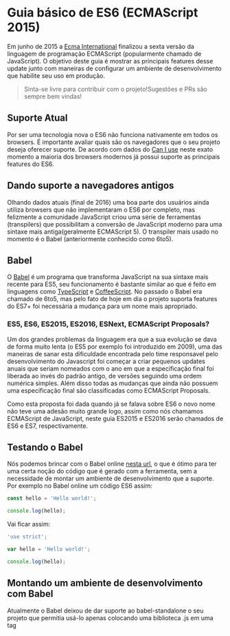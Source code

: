 # Guia básico de ES6 (ECMAScript 2015)

Em junho de 2015 a [Ecma International](https://en.wikipedia.org/wiki/Ecma_International) finalizou a sexta versão da linguagem de programação ECMAScript  (popularmente chamado de JavaScript). O objetivo deste guia é mostrar as principais features desse update junto com maneiras de configurar um ambiente de desenvolvimento que habilite seu uso em produção.

> Sinta-se livre para contribuir com o projeto!Sugestões e PRs são sempre bem vindas!

## Suporte Atual

Por ser uma tecnologia nova o ES6 não funciona nativamente em todos os browsers. É importante avaliar quais são os navegadores que o seu projeto deseja oferecer suporte. De acordo com dados do [Can I use](http://caniuse.com/#search=es6) neste exato momento a maioria dos browsers modernos já possui suporte as principais features do ES6.

## Dando suporte a navegadores antigos

Olhando dados atuais (final de 2016) uma boa parte dos usuários ainda utiliza browsers que não implementaram o ES6 por completo, mas felizmente a comunidade JavaScript criou uma série de ferramentas (transpilers) que possibilitam a conversão de JavaScript moderno para uma sintaxe mais antiga(geralmente ECMAScript 5). O transpiler mais usado no momento é o Babel (anteriormente conhecido como 6to5).

## Babel

O [Babel](https://babeljs.io/) é um programa que transforma JavaScript na sua sintaxe mais recente para ES5, seu funcionamento é bastante similar ao que é feito em linguagens como [TypeScript](https://www.typescriptlang.org/) e [CoffeeScript](http://coffeescript.org/). No passado o Babel era chamado de 6to5, mas pelo fato de  hoje em dia o projeto suporta features do ES7+ foi necessária a mudança para um nome mais apropriado.

### ES5, ES6, ES2015, ES2016, ESNext, ECMAScript Proposals?

Um dos grandes problemas da linguagem era que a sua evolução se dava de forma muito lenta (o ES5 por exemplo foi introduzido em 2009), uma das maneiras de sanar esta dificuldade encontrada pelo time responsavel pelo desenvolvimento do Javascript foi começar a criar pequenos updates anuais que seriam nomeados com o ano em que a especificação final foi liberada ao invés do padrão antigo, de versões seguindo uma ordem numérica simples. Além disso todas as mudanças que ainda não possuem uma especificação final são classificadas como ECMAScript Proposals.

Como esta proposta foi dada quando já se falava sobre ES6 o novo nome não teve uma adesão muito grande logo, assim como nós chamamos ECMAScript de JavaScript, neste guia ES2015 e ES2016 serão chamados de ES6 e ES7, respectivamente.

## Testando o Babel

Nós podemos brincar com o Babel online [nesta url](http://babeljs.io/repl/), o que é ótimo para ter uma certa noção do código que é gerado com a ferramenta, sem a necessidade de montar um ambiente de desenvolvimento que a suporte. Por exemplo no Babel online um código ES6 assim:

```javascript
const hello = 'Hello world!';

console.log(hello);
```

Vai ficar assim:

```javascript
'use strict';

var hello = 'Hello world!';

console.log(hello);
```

## Montando um ambiente de desenvolvimento com Babel

Atualmente o Babel deixou de dar suporte ao babel-standalone o seu projeto que permitia usá-lo apenas colocando uma biblioteca .js em uma tag <script>. Hoje em dia devemos usar uma ferramenta para gerenciar o processo de conversão, neste guia daremos suporte ao Webpack. [Para outras ferramentas veja a documentação oficial do projeto](http://babeljs.io/docs/setup/#installation).

## Webpack

O webpack é um ***module bundler***, um programa que serve para juntar vários recursos da sua aplicação em um só, assim como o [browserfy](http://browserify.org/). A vantagem do webpack sobre outras ferramentas é que com ele na maioria dos casos nós não precisamos usar um software como gulp ou grunt para fazer o processo de build da nossa aplicação. O webpack usa um arquivo que guarda todas as informações a respeito do que deve ser feito com os seus recursos chamado de [webpack.config.js](https://webpack.github.io/docs/configuration.html).

### Tutorial básico de webpack

Para instalar o webpack globalmente abra o seu terminal e digite:

```bash
npm install webpack -g
```

Crie um diretório para guardar o seu projeto e dentro dele, crie outro chamado **js** para guardar o javascript. Dentro  diretório principal do projeto inicie o node.js com:

```bash
npm init
```
>Como bons desenvolvedores front end moderninhos,nós iremos usar npm para gerenciar nossas dependências. [Aprenda mais sobre o assunto aqui](http://blog.npmjs.org/post/101775448305/npm-and-front-end-packaging)

crie um arquivo chamado **index.js**
Dentro de index vamos colocar um código qualquer, por exemplo:

```javascript
console.log('Olá mundo!');
```

Também vamos criar um **index.html** que chamar o nosso JavaScript gerado pelo webpack:

```html
<!DOCTYPE html>
<html>
	<head>
		<meta charset="utf-8">
		<title>Aprendendo webpack</title>
	</head>
	<body>
		<script src="js/build.min.js"></script>
	</body>
</html>
```

Depois de salvar o arquivo, podemos abrir o terminal novamente e digitar:

```bash
webpack /js/index.js build.min.js
```

O comando acima vai criar um bundle baseado no que está em index.js e salvar o resultado em build.min.js. Abra index.html no seu navegador para testar.

**Criando um arquivo de configuração**

Como foi dito anteriormente devemos criar um arquivo de configuração para especificar o que deve ser feito durante o processo de build. Crie um arquivo chamado webpack.config.js no seu diretório e coloque o seguinte código:

```javascript
var debug = process.env.NODE_ENV !== "production";
var webpack = require('webpack');

module.exports = {
	context: __dirname,
	devtool: debug ? "inline-sourcemap" : null,
	entry: "./js/app.js",
	output: {
		path: __dirname + "/js",
		filename: "build.min.js"
	},
	plugins: debug ? [] : [
		new webpack.optimize.DedupePlugin(),
		new webpack.optimize.OccurenceOrderPlugin(),
		new webpack.optimize.UglifyJsPlugin({
			mangle: false,
			sourcemap: false
		}),
	],
};
```

O código pode parecer meio complicado agora, então vamos por partes:
* context: __dirname: **representa onde o webpack deve rodar, neste caso nós usamos __dirname [o que em node quer dizer o diretório atual](https://nodejs.org/docs/latest/api/globals.html)**
*   devtool: debug ? "inline-sourcemap" : null: **verifica se estamos em modo de debug ou não, se estivermos em debug, o webpack vai ativar o inline-sourcemap que facilita o processo de desenvolvimento.**
*   entry: "./js/app.js":
*   output: {
		path: __dirname + "/js",
		filename: "build.min.js"
	}: **indica que o webpack deve criar um bundle em build.min.js e salvá-lo no diretório /js**
* plugins: debug ? [] : [
		new webpack.optimize.DedupePlugin(),
		new webpack.optimize.OccurenceOrderPlugin(),
		new webpack.optimize.UglifyJsPlugin({ mangle: false, sourcemap: false }),
	]: **Aplica o UglifyJs para mimificar nosso código se não estivermos em desenvolvimento.**

Agora que nós temos um arquivo de configuração, podemos rodar o webpack novamente e ver os resultados, No terminal digite:

```bash
NODE_ENV=production webpack --watch
```

>Nós usamos NODE_ENV=production para indicar ao node que estamos em ambiente de produção, desta forma o webpack pode rodar o Uglify antes de montar a build.

Se tudo ocorreu como planejado teremos um arquivo build.min.js com o código da nossa aplicação mimificado!

**CommonJS**

O objetivo disso tudo obviamente é poder criar vários arquivos .js e no final juntá-los em um só, agora nós podemos fazer isso facilmente.

Crie um arquivo chamado **olamundo.js** e transfira o que estava em app.js:

```javascript
console.log('Olá mundo!');
```

Crie outro arquivo chamado **adeusmundo.js** e coloque:

```javascript
console.log('Adeus mundo!');
```

Agora nós vamos chamar os dois arquivos indo pra app.js e fazendo:

```javascript
require('./olamundo.js');
require('./adeusmundo.js');
```

Se abrirmos o index.html vamos ver que build possui o código tanto de adeus quanto de olá! Tudo isso acontece graças ao CommonJS, um formato que também é usado no node para criação de modulos. Também vemos que não foi preciso rodar o webpack novamente, isso porque o comando --watch dado do exemplo passado, faz com que o webpack rode automaticamente toda vez que ocorra alguma mudança nos arquivos.

**Webpack dev server**

O webpack também oferece um servidorzinho de arquivos estáticos para desenvolvimento, você pode instalá-lo com:

```bash
npm install webpack-dev-server -g
```

E depois rode com:

```bash
webpack-dev-server
```

Se formos para http://localhost:8080/ podemos ver o nosso projeto rodando em um servidor web, a melhor parte disso é que com o comando:

```bash
webpack-dev-server --inline --hot
```

Podemos programar normalmente e deixar o webpack-dev-server dar o refresh na página de forma automática.

### Adicionando o Babel no seu webpack.config

Com a configuração que nós temos agora ainda é impossível usar ES6 e dar suporte a navegadores antigos, para isso temos que adicionar o Babel ao nosso projeto com webpack.

Primeiramente vamos instalar o Babel e as suas dependências:

```bash
npm install babel-core babel-loader node-libs-browser babel-preset-es2015 babel-plugin-transform-decorators-legacy babel-plugin-transform-class-properties babel-preset-stage-0 --save-dev
```

Após a instalação modifique o seu webpack.config.js para:

```javascript
var debug = process.env.NODE_ENV !== "production";
var webpack = require('webpack');

module.exports = {
	context: __dirname,
	devtool: debug ? "inline-sourcemap" : null,
	entry: "./js/app.js",
	module: {
		loaders: [{
			test: /\.js?$/,
			exclude: /(node_modules|bower_components)/,
			loader: 'babel-loader',
			query: {
				presets: ['es2015', 'stage-0'],
				plugins: ['transform-decorators-legacy', 'transform-class-properties'],
			}
		}]
	},
	output: {
		path: __dirname + "/js",
		filename: "build.min.js"
	},
	plugins: debug ? [] : [
		new webpack.optimize.DedupePlugin(),
		new webpack.optimize.OccurenceOrderPlugin(),
		new webpack.optimize.UglifyJsPlugin({
			mangle: false,
			sourcemap: false
		}),
	],
};
```

Todas as mudanças estão em:

```javascript
module: {
	loaders: [{
		test: /\.js?$/,
		exclude: /(node_modules|bower_components)/,
		loader: 'babel-loader',
		query: {
			presets: ['es2015', 'stage-0'],
			plugins: ['transform-decorators-legacy', 'transform-class-properties'],
		}
	}]
}
```

Vamos entender o que cada coisa nesse exemplo faz:

* test: /\.js?$/: **Procura por todos os arquivos que terminam em .js...**
* exclude: /(node_modules|bower_components)/: **...todos menos os que estão em node_modules ou em bower_components(aka bibliotecas externas)**
* loader: 'babel-loader': **o software que vai executar a ação**
* query: {
						 presets: ['es2015', 'stage-0'],
						 plugins: ['transform-decorators-legacy', 'transform-class-properties'],
					 }: **oferece suporte ao es6, e a algumas features mais modernas como decorators e class properties**

Pronto! Agora nós temos um ambiente capaz de usar o ES6 em produção :-)

## Introdução ao ES6
Ok depois de montar um ambiente, estamos prontos para começar a programar em ECMAScript 6. A partir de agora o tutorial será composto de pequenos exemplos com o objetivo de explicar algumas features da linguagem.

### Declarando variáveis em ES5
Nas versões anteriores do JavaScript podíamos declarar valores de duas formas:

```javascript
x = 10;
var y = 12;
```

Quando declaramos uma variável sem **var** o seu escopo se torna global, logo:

```javascript
function foo() {
	x = 10;
}
foo();
console.log(x); // vai mostrar 10 na tela
```

O exemplo acima mostra como declarar variáveis dessa forma é uma má ideia, variáveis globais na maioria dos casos são algo bem ruim. Imagine uma aplicação onde um valor global é atualizado várias vezes e em várias funções diferentes, se tivermos um bug relacionado a este valor especifico, como vamos saber onde está a origem da falha? Em um projeto grande esse processo vai ser uma imensa perda de tempo, dificultando o trabalho do encarregado de dar manutenção no código. Como regra geral **não use variáveis globais**.

***Para resolver este problema podemos colocar 'use strict' no topo do nosso código. Ex.:***

```javascript
'use strict';

function foo() {
	x = 10;
	console.log(x);
}

foo();
console.log(x); // ERRO: assignment to undeclared variable x
```

Ok mas e o **var**?Bem, usando **var** nós podemos evitar o escopo global logo:

```javascript
function foo() {
	var x = 10;
}
foo();
console.log(x); // ReferenceError: x is not defined
```

**var** parece uma opção muito boa, porém ele funciona de uma forma um diferente do esperado:

```javascript
function foo() {
	if (true) {
		var x = 10;
	}
	console.log(x);
}

foo(); // 10
```

Usando **var** o escopo de todas as variáveis é a função onde ela foi declarada, é como se todas as variáveis fossem jogadas para o topo da função mesmo que tenham sido declaradas em outro lugar. **var** não chega a ser um problema muito grande mas como ele age de forma muito diferente do que é comum nas demais linguagens, essa ***keyword*** gera muita confusão com os desenvolvedores iniciantes.

### Const e let

Para resolver todos esses problemas de escopo, foram introduzidas duas novas keywords para definir valores: **const** e **let**.

**const**

O **const** permite a criação de constantes, valores que após serem definidos nunca serão mudados:

```javascript
const pi = 3.14;

console.log(pi);

pi = 10; // ERRO
```

Constantes facilitam bastante o entendimento de um código, já que nós podemos ter certeza que um determinado valor nunca vai mudar depois de ser definido. ***Use const sempre que poder.***

#### Maaass...não é tudo uma maravilha :(

Constante em ES6 **não são realmente imutáveis**, **é possível criar um objeto com const e alteras seus valores**:

```javascript
const paises = {
	brasil: 'Rio de Janeiro',
	eua: 'Washington',
	portugal: 'Lisboa',
};

paises.brasil = 'Brasilia';

console.log(paises.brasil); // Brasilia
```

Para corrigir isso usamos o Object.freeze(), que "congela" um objeto, impedindo mudanças nos seus valores:

```javascript
const paises = Object.freeze({
	brasil: 'Rio de Janeiro',
	eua: 'Washington',
	portugal: 'Lisboa',
});

paises.brasil = 'Brasilia';

console.log(paises.brasil); // 'brasil' is read-only
```

Note que mesmo assim não temos 100% de imutabilidade, podemos ainda alterar objetos que estejam dentro desse objeto:

```javascript
const paises = Object.freeze({
	brasil: 'Rio de Janeiro',
	eua: 'Washington',
	portugal: 'Lisboa',
	africaDoSul: {
		a: 'Pretória',
		b: 'Cidade do Cabo',
		c: 'Bloemfontein',
	},
});

paises.africaDoSul.a = 'Brasilia';

console.log(paises.africaDoSul.a); // Brasilia :(
```

[A documentação da MDN possui uma gambiarra que resolve isso chamada deepFreeze()](https://developer.mozilla.org/en-US/docs/Web/JavaScript/Reference/Global_Objects/Object/freeze).

**let**

O let funciona de forma semelhante ao var, mas respeitando o escopo em que foi declarado:

```javascript
if (true) {
	let a = 10;
}
console.log(a); // a is not defined
```

Obviamente, ainda podemos usar var em ES6.

### IIFEs

IIFEs ou ***Immediately Invoked Function Expressions*** são expressões que são executadas assim que são definidas, elas ajudam a criar um escopo mais "privado" no seu código:

```javascript
(function() {
	var comida = 'Tapioca';
	console.log(comida);
}()); // vai executar automaticamente e exibir Tapioca

console.log(comida); // Reference Error
```

No ES6 podemos simplesmente escrever:

```javascript
{
	const comida = 'Tapioca';
	console.log(comida);
} // vai executar automaticamente e exibir Tapioca

console.log(comida); // Reference Error
```

### Arrow functions

Em ES5 funções anônimas são definidas assim:

```javascript
var hey = function() {
	console.log('hey');
};
```

Já no ES6 podemos também fazer desta forma:

```javascript
const hey = () => {
	console.log('hey');
}
```

Ou ainda:

```javascript
const hey = () => console.log('hey');
```

**arrow functions e this**

A melhor parte das arrow functions é que elas guardam o contexto this do seu valor léxico. Em ES5 nós tínhamos problemas do tipo:

```javascript
function AfricaDoSul(intro) {
	this.intro = intro;
}

AfricaDoSul.prototype.mostraCapitais = function(lista) {
	return lista.map(function(capital) {
		return this.intro + capital; // ERRO this is undefined
	});
};

var af = new AfricaDoSul('As capitais da Africa do Sul são');
af.mostraCapitais(['Pretória', 'Cidade do Cabo', 'Bloemfontein']);
```

Não podemos ter acesso ao this em mostraCapitais porque ele não está no mesmo contexto do construtor da classe AfricaDoSul, para resolver isso nós podemos usar o método bind para conectar o contexto:

```javascript
function AfricaDoSul(intro) {
	this.intro = intro;
}

AfricaDoSul.prototype.mostraCapitais = function(lista) {
	return lista.map(function(capital) {
		return this.intro + capital;
	}.bind(this));
};

var af = new AfricaDoSul('A capital da Africa do Sul é:');
console.log(af.mostraCapitais(['Pretória', 'Cidade do Cabo', 'Bloemfontein'])); // Array [ 'A capital da Africa do Sul é:Pretória', 'A capital da Africa do Sul é:Cidade do  Cabo', 'A capital da Africa do Sul é:Bloemfontein' ]
```

Arrow functions já fazem isso por padrão, sendo assim:

```javascript
function AfricaDoSul(intro) {
	this.intro = intro;
}

AfricaDoSul.prototype.mostraCapitais = function(lista) {
	return lista.map((capital) => this.intro + capital);
};

var af = new AfricaDoSul('A capital da Africa do Sul é:');
console.log(af.mostraCapitais(['Pretória', 'Cidade do Cabo', 'Bloemfontein']));
```

Funciona perfeitamente!

### Classes

O ES6 trouxe uma sintaxe de classes muito parecida com o que vemos em outras linguagens orientadas a objeto como o Java. O exemplo anterior poderia ser feito assim:

```javascript
class AfricaDoSul {
	constructor(intro) {
		this.intro = intro;
	}

	mostraCapitais = function(lista) {
		return lista.map((capital) => this.intro + capital);
	}
}

var af = new AfricaDoSul('A capital da Africa do Sul é:');
console.log(af.mostraCapitais(['Pretória', 'Cidade do Cabo', 'Bloemfontein']));
```

**Getters e Setters**

O ES6 oferece getters e setters nas suas classes:

```javascript
class AfricaDoSul {
	constructor() {
		this._capitais = ['Pretória', 'Cidade do Cabo', 'Bloemfontein'];
	}

	get capitais() {
		return this._capitais.map((capital) => this._intro + capital);
	}

	set intro(intro) {
		this._intro = `De acordo com o usuario: ${intro}`;
	}
}
var af = new AfricaDoSul();
af.intro = 'A capital da África do Sul é: ';
console.log(af.capitais); //Array [ 'De acordo com o usuário: A capital da África do Sul é: Pretória', 'De acordo com o usuário: A capital da África do Sul é: Cidade do Cabo', 'De acordo com o usuário: A capital da África do Sul é: Bloemfontein' ]
```

***Herança***

Para fazer herança em ES6 usamos a keyword **extends**

```javascript
class Animal {
	constructor(nome) {
		this.nome = nome;
	}
	nasce() {
		console.log('nasceu');
	}
	reproduz() {
		console.log('reproduziu');
	}
	morre() {
		console.log('morreu');
	}
}

class Human extends Animal {
	constructor(nome) {
		super(nome);
	}
	morre() {
		console.log('no céu tem pão?');
	}
}

const joao = new Human('Joao');
joao.nasce();
joao.reproduz();
joao.morre();
```

> Veja que usamos super no construtor para chamar o construtor da classe mãe (no exemplo de Human, a classe Animal)

### No final ainda é prototype

JavaScript não oferece orientação a objetos clássica como Java, em JavaScript não existem classes, nós definimos funções ou objetos e podemos expandi-los depois de sua criação. Ex:

```javascript
function AfricaDoSul(intro) {
	this.intro = intro;
}
```

É uma função que usaremos para simular o construtor de uma classe. Podemos adicionar métodos a essa classe usando a propriedade prototype:

```javascript
AfricaDoSul.prototype.mostraCapitais = function(lista) {
	return lista.map(function(capital) {
		return this.intro + capital;
	}.bind(this));
};
```

Mesmo que incialmente pareça uma ideia bizarra comparando com a POO clássica, POO com prototype é vista como uma forma de escrever classes mais simples, mais poderosas e menos redundantes. [Veja mais sobre o assunto aqui](http://stackoverflow.com/questions/2800964/benefits-of-prototypal-inheritance-over-classical).

> As classes do ES6 são só ***syntax sugar*** em cima das prototypes, ainda é necessário entender os conceitos por trás disso tudo e até mesmo usar a sintaxe antiga.

### Weakmaps

Veja que no exemplo de getters e setters nós usamos a convenção _nomeDaVariavel para definir valores privados, porém mesmo assim eles ainda podem ser acessados. Para criar valores realmente privados devemos usar WeakMaps:

```javascript
const _nome = new WeakMap();
class Pessoa {
	constructor(nome) {
		_nome.set(this, nome);
	}

	falaNome() {
		return _nome.get(this);
	}
}

const eu = new Pessoa('Lucas');
console.log(eu.falaNome()); // Lucas
console.log(_nome.get(this)); // undefined
```

### Maps

Maps (também conhecidos como hashmaps ou hashs) são uma estrutura de dados que armazena valores em um formato de chave(key) e valor(value). Ex:

```javascript
'use strict';

var paises = {
	brasil: 'Brasilia',
	usa: 'DC'
};

paises['usa']; // DC
```

O problema de declarar hashes usando objetos é que objetos permitem o uso de propriedades como __ proto __ ou toString(), que podem tornar nosso código mais inseguro já que qualquer pessoa pode modificar o nossos objetos.

Outro defeito da criação de maps com objetos é que iterar pelos seus elementos envolve uma sintaxe um pouco inconveniente:

```javascript
'use strict';

var paises = {
	brasil: 'Brasilia',
	usa: 'DC'
};

var listaPaises = Object.keys(paises);

listaPaises.map(function(pais) {
	return console.log(pais);
}); // brasil usa
```

Esses problemas são resolvidos com maps:

```javascript
const paises = new Map();
paises.set('brasil', 'Brasilia');
paises.set('usa', 'DC');

for (const [key, value] of paises) {
	console.log(key, value);
}
// "brasil" "Brasilia"
// "usa" "DC"
```

### Strings

Foram adicionados diversos métodos para strings, entre eles o **includes** e o **repeat**.

**includes**

Em ES5 verificamos se uma string é substring de outra usando **indexOf**:

```javascript
var comida = 'tapioca';
var isSubstring = comida.indexOf('tap', -1) > -1; // se o resultado é > -1 que é substrig
console.log(isSubstring); // true
```

No ES6 podemos usar o método include e evitar a gambiarra do exemplo anterior:

```javascript
const comida = 'tapioca';
console.log(comida.includes('tap')); // true
```

**repeat**

Em ES5 podemos repetir uma string usando um loop:

```javascript
var creu = 'creu';
var i = 0;
while (i < 3) {
	creu += creu;
	i++;
}

console.log(creu); // "creucreucreucreucreucreucreucreu"
```

No ES6 podemos usar o método repeat:

```javascript
console.log('creu'.repeat(3));
```

### Template Literals

Em ES5 strings não podem estar em mais de uma linha:

```javascript
var comida = 'oi
              tudo bem ? ';
```

Em ES6 podemos usar template literals para resolver este problema:

```javascript
const comida = `oi
				tudo bem?`;
```

Template literals também oferecem interpolação de valores, parecido com o que existe no ruby:

```javascript
const diaDaSemana = 'sexta-feira!';
const frase = `Hoje é ${diaDaSemana}!`;
console.log(frase); // Hoje é sexta-feira!!
```

### Deconstructors

Deconstructors permitem extrair valores de objetos e arrays para variáveis de forma mais fácil. A seguinte situação em ES5:

```javascript
var diasDaSemana = ['domingo', 'segunda', 'terça', 'quarta', 'quinta', 'sexta'];

var domingo = diasDaSemana[0];
var segunda = diasDaSemana[1];
var terca = diasDaSemana[2];

console.log(domingo); // domingo
console.log(segunda); // segunda
console.log(terca); // terça
```

Pode ser simplificada em ES6 assim:

```javascript
const diasDaSemana = ['domingo', 'segunda', 'terça', 'quarta', 'quinta', 'sexta'];
const [domingo, segunda, terca] = diasDaSemana;

console.log(domingo); // domingo
console.log(segunda); // segunda
console.log(terca); // terça
```

Também podemos fazer o mesmo com objetos:

```javascript
const capitais = {
	brasil: 'Brasilia',
	eua: 'DC'
};

const {
	brasil,
	eua
} = capitais;

console.log(brasil); // Brasilia
console.log(eua); // DC
```

### Modulos

Lembra do CommonJS (require) que nós vimos quando estávamos montando nosso ambiente com webpack? O ES6 trás a mesma feature nativamente com a keyword **import**

**Exportando um módulo**

Para tornar alguma parte do nosso módulo público devemos exportá-lo com a keyword export:

```javascript
export const comida = 'tapioca';

export function foo() {
	return 'tapioca da boa';
}
```

Imaginando que o exemplo anterior foi salvo em um arquivo tapioca.js podemos usar o modulo tapioca em outro arquivo assim:

```javascript
import * as tapioca from './tapioca.js';

console.log(tapioca.comida); // tapioca
console.log(tapioca.foo()); // tapioca da boa
```

Também é possivel pegar importar de forma separada:

```javascript
import comida tapioca from './tapioca.js';

console.log(comida); // tapioca
console.log(tapioca.foo()); // ERRO
```

***Export default***

Podemos usar a keyword **default** para definir o que deve ser retornado por padrão no nosso modulo, é sempre uma boa ideia retornar apenas uma coisa no módulo dessa forma deixando explicito o que será exposto publicamente. Ex:

```javascript
const comida = 'tapioca';
const preco = 1.0;

function foo() {
	return `tapioca da boa só ${preco} real`;
}
export defailt
const api = {
	comida,
	foo
}
```

Fica possível importar com destructors:

```javascript
import {
	comida,
	foo
} from './tapioca';
```

Ou mesmo:

```javascript
import tapioca from './tapioca';
tapioca.comida;
tapioca.foo();
```

### Parâmetros opcionais

No ES5 se fosse necessário cria uma função com parâmetros opcionais, teríamos que usar a seguinte gambiarra:

```javascript
function comida(nome) {
	nome = nome || 'tapioca';
	return nome;
}

console.log(comida()); // tapioca
console.log(comida('pizza')); //pizza
```

Em ES6 podemos declarar parâmetros opcionais como no Python:

```javascript
function comida(nome = 'tapioca') {
	return nome;
}

console.log(comida()); // tapioca
console.log(comida('pizza')); //pizza
```

### Parâmetros Rest

Se tivermos uma função com um número de indefinido de parâmetros devemos fazer o seguinte em ES5:

```javascript
function capitais() {
	for (var i = 0; i < arguments.length; i++) {
		console.log(arguments[i]);
	}
}

capitais('Brasilia');

capitais("Pretória", "Cidade do Cabo", "Bloemfontein");
```

Já em ES6:

```javascript
function capitais(...args) {
	for (const arg of args) {
		console.log(arg);
	}
}

capitais('Brasilia');

capitais('Pretória', 'Cidade do Cabo', 'Bloemfontein');
```

### Operador Spread

É possível concatenar arrays em ES5 com o método concat. Ex.:

```javascript
var capitais = ['Cidade do Cabo', 'Bloemfontein'];

var capitaisCompletas = ['Pretória'].concat(capitais);

console.log(capitaisCompletas); // Array [ 'Pretória', 'Cidade do Cabo', 'Bloemfontein' ]
```

É possivel concatenar arrays em ES6 com o operador spread ... Ex.:

```javascript
const capitais = ['Cidade do Cabo', 'Bloemfontein'];

const capitaisCompletas = ['Pretória', ...capitais];

console.log(capitaisCompletas); // Array [ 'Pretória', 'Cidade do Cabo', 'Bloemfontein' ]
```

### Promises

Em ES5 nós usávamos callbacks (funções passadas como argumento de outra função), isso podia gerar código assim:

```javascript
func1(function(value1) {
	func2(value1, function(value2) {
		func3(value2, function(value3) {
			func4(value3, function(value4) {
				func5(value4, function(value5) {
					// Faz alguma coisa com o valor 5
				});
			});
		});
	});
});
```

Esse é o chamado [callback hell](http://callbackhell.com/), para evitar esse tipo de problema existem as promises. O exemplo anterior com promises ficaria assim:

```javascript
func1(value1)
	.then(func2)
	.then(func3)
	.then(func4)
	.then(func5, value5 => {
		// Faz alguma coisa com o valor
	});
```

Diversas bibliotecas como a [bluebird](https://github.com/petkaantonov/bluebird) trouxeram promises para o ES5, mas agora com o ES6 podemos usá-las de forma nativa.

**Criando promises**

Promises possuem dois **handlers** resolve(para quando a promise não retorna nenhuma exception) e reject (para quando a promise retorna uma exception):

```javascript
import $ from 'jquery';

const urls = [
	'/api/commits',
	'/api/issues/opened',
	'/api/issues/assigned',
	'/api/issues/completed',
	'/api/issues/comments',
	'/api/pullrequests'
];

const promises = urls.map((url) => {
	return new Promise((resolve, reject) => {
		$.ajax({
				url: url
			})
			.done((data) => {
				resolve(data);
			});
	});
});

Promise.all(promises)
	.then((results) => {
		// Faz alguma coisa com o resultado das promises
	});
```

> No exemplo anterior estamos usando o jQuery($) pra fazer requisições AJAX não se esqueça que podemos instalar bibliotecas externas com a ajuda do npm mesmo no front end. Para instalar o jQuery no nosso projeto webpack simplemente use **npm install jquery --save**

### Generators

Outra forma de evitar o callback hell são os generators, eles são funções que podem ser "pausadas" durante sua execução.

```javascript
function* capitais() {
	yield 'Pretoria';
	yield 'Brasilia';
	yield 'DC';
	yield 'Lisboa';
}

var generator = capitais();
console.log(generator.next()); // { value: Pretoria, done: false }
console.log(generator.next()); // { value: Brasilia, done: false }
console.log(generator.next()); // { value: DC done: false }
console.log(generator.next()); // { value: Lisboa, done: false }
```

Generators são ideais para código assíncrono:

```javascript
function* getData() {
	const api1 = yield request('http://some_api/item1');
	const dadosApi1 = JSON.parse(entry1);
	var api2 = yield request('http://some_api/item2');
	var dadosApi2 = JSON.parse(entry2);
}
```

### Async e Await

Async e Await fazem parte do ES7 e são uma ótima forma de fazer código assíncrono:

```javascript
import request from 'request';

function getJSON(url) {
	return new Promise((resolve, reject) => {
		request(url, (error, response, body) => {
			resolve(body);
		});
	});
}

async function main() {
	const data = await getJSON();
	console.log(data); // Vai mostrar os dados da requisição
}

main();
```

Veja que async é a maneira mais fácil e limpa de fazer códigos assíncronos com error handling. Com funções async podemos escrever código assíncrono como se fosse código síncrono, algo inspirado em features similares de linguagens como C#.

## E agora?

O passo mais importante para dominar uma nova linguagem é praticar, agora que você tem uma noção do básico de ECMAScript 6 tente converter projetos antigos ou crie projetos novos do zero, veja como você pode usar o ES6 no seu cotidiano para resolver problemas reais.

## Se aprofundando

- http://exploringjs.com/
- https://es6.io/
- http://www.ecma-international.org/ecma-262/6.0/
- http://wiki.ecmascript.org/doku.php?id=harmony:specification_drafts#final_draft

## Fontes e referências

- http://jamesknelson.com/using-es6-in-the-browser-with-babel-6-and-webpack/
- https://medium.com/@dabit3/beginner-s-guide-to-webpack-b1f1a3638460#.ssqsj3bq6
- http://tableless.com.br/introducao-ao-webpack/
- http://stackoverflow.com/questions/484635/are-global-variables-bad
- https://mathiasbynens.be/notes/es6-const
- https://github.com/DrkSephy/es6-cheatsheet
- https://ponyfoo.com/articles/es6-maps-in-depth
